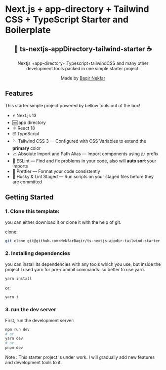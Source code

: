 # Next.js + app-directory + Tailwind CSS + TypeScript Starter and Boilerplate

<div align="center">
  <h2>🥤 ts-nextjs-appDirectory-tailwind-starter ☕</h2>
  <p>Nextjs +app-directory+.Typescript+tailwindCSS and many other development tools packed in one simple starter project. </p>
  <p>Made by <a href="https://www.linkedin.com/in/baqirnekfar123/">Baqir Nekfar</a></p>

</div>

## Features

This starter simple project powered by bellow tools out of the box!

- ⚡️ Next.js 13
- 🆕 app directory
- ⚛️ React 18
- ☑️ TypeScript
- 🪡 Tailwind CSS 3 — Configured with CSS Variables to extend the **primary** color
- 📈 Absolute Import and Path Alias — Import components using `@/` prefix
- 📏 ESLint — Find and fix problems in your code, also will **auto sort** your imports
- 💖 Prettier — Format your code consistently
- 🐶 Husky & Lint Staged — Run scripts on your staged files before they are committed

## Getting Started

### 1. Clone this template:
 you can either download it or clone it with the help of git. 
 
 clone:
 ```bash 
 git clone git@github.com:NekfarBaqir/ts-nextjs-appdir-tailwind-starter.git
 ```

### 2. Installing dependencies 
 you can install its dependencies with any tools which you use, but inside the project I used yarn for pre-commit commands.
   so better to use yarn.

```bash
yarn install
```
or:

```bash
yarn i
```
### 3. run the dev server
First, run the development server:

```bash
npm run dev
# or
yarn dev
# or
pnpm dev
```
Note : This starter project is under work. I will gradually add new features and development tools to it. 